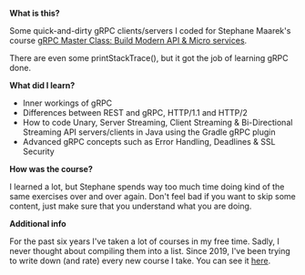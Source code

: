 **What is this?**

Some quick-and-dirty gRPC clients/servers I coded for Stephane Maarek's course [gRPC Master Class: Build Modern API & Micro services](https://www.udemy.com/course/grpc-java/).

There are even some printStackTrace(), but it got the job of learning gRPC done.

**What did I learn?**

- Inner workings of gRPC
- Differences between REST and gRPC, HTTP/1.1 and HTTP/2
- How to code Unary, Server Streaming, Client Streaming & Bi-Directional Streaming API servers/clients in Java using the Gradle gRPC plugin
- Advanced gRPC concepts such as Error Handling, Deadlines & SSL Security

**How was the course?**

I learned a lot, but Stephane spends way too much time doing kind of the same exercises over and over again. Don't feel bad if you want to skip some content, just make sure that you understand what you are doing.

**Additional info**

For the past six years I've taken a lot of courses in my free time. Sadly, I never thought about compiling them into a list. Since 2019, I've been trying to write down (and rate) every new course I take. You can see it [here](https://github.com/abrahammenendez/courses/).

